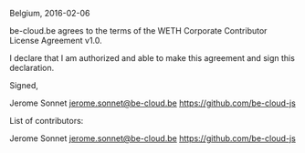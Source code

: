 Belgium, 2016-02-06

be-cloud.be agrees to the terms of the WETH Corporate Contributor License
Agreement v1.0.

I declare that I am authorized and able to make this agreement and sign this
declaration.

Signed,

Jerome Sonnet jerome.sonnet@be-cloud.be https://github.com/be-cloud-js

List of contributors:

Jerome Sonnet jerome.sonnet@be-cloud.be https://github.com/be-cloud-js
